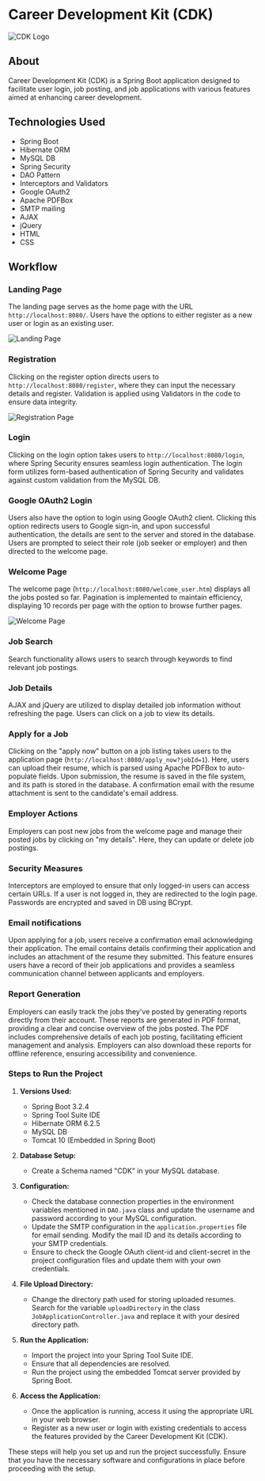 # Career Development Kit (CDK)

![CDK Logo](images/cdk_logo.png)

## About

Career Development Kit (CDK) is a Spring Boot application designed to facilitate user login, job posting, and job applications with various features aimed at enhancing career development.

## Technologies Used

- Spring Boot
- Hibernate ORM
- MySQL DB
- Spring Security
- DAO Pattern
- Interceptors and Validators
- Google OAuth2
- Apache PDFBox
- SMTP mailing
- AJAX
- jQuery
- HTML
- CSS

## Workflow

### Landing Page

The landing page serves as the home page with the URL `http://localhost:8080/`. Users have the options to either register as a new user or login as an existing user.

![Landing Page](images/landing_page.png)

### Registration

Clicking on the register option directs users to `http://localhost:8080/register`, where they can input the necessary details and register. Validation is applied using Validators in the code to ensure data integrity.

![Registration Page](images/registration_page.png)

### Login

Clicking on the login option takes users to `http://localhost:8080/login`, where Spring Security ensures seamless login authentication. The login form utilizes form-based authentication of Spring Security and validates against custom validation from the MySQL DB.

### Google OAuth2 Login

Users also have the option to login using Google OAuth2 client. Clicking this option redirects users to Google sign-in, and upon successful authentication, the details are sent to the server and stored in the database. Users are prompted to select their role (job seeker or employer) and then directed to the welcome page.

### Welcome Page

The welcome page (`http://localhost:8080/welcome_user.htm`) displays all the jobs posted so far. Pagination is implemented to maintain efficiency, displaying 10 records per page with the option to browse further pages.

![Welcome Page](images/welcome_page.png)

### Job Search

Search functionality allows users to search through keywords to find relevant job postings.

### Job Details

AJAX and jQuery are utilized to display detailed job information without refreshing the page. Users can click on a job to view its details.

### Apply for a Job

Clicking on the "apply now" button on a job listing takes users to the application page (`http://localhost:8080/apply_now?jobId=1`). Here, users can upload their resume, which is parsed using Apache PDFBox to auto-populate fields. Upon submission, the resume is saved in the file system, and its path is stored in the database. A confirmation email with the resume attachment is sent to the candidate's email address.

### Employer Actions

Employers can post new jobs from the welcome page and manage their posted jobs by clicking on "my details". Here, they can update or delete job postings.

### Security Measures

Interceptors are employed to ensure that only logged-in users can access certain URLs. If a user is not logged in, they are redirected to the login page.
Passwords are encrypted and saved in DB using BCrypt.

### Email notifications

Upon applying for a job, users receive a confirmation email acknowledging their application. The email contains details confirming their application and includes an attachment of the resume they submitted. This feature ensures users have a record of their job applications and provides a seamless communication channel between applicants and employers.

### Report Generation

Employers can easily track the jobs they've posted by generating reports directly from their account. These reports are generated in PDF format, providing a clear and concise overview of the jobs posted. The PDF includes comprehensive details of each job posting, facilitating efficient management and analysis. Employers can also download these reports for offline reference, ensuring accessibility and convenience.

### Steps to Run the Project

1. **Versions Used:**
   - Spring Boot 3.2.4
   - Spring Tool Suite IDE
   - Hibernate ORM 6.2.5
   - MySQL DB
   - Tomcat 10 (Embedded in Spring Boot)

2. **Database Setup:**
   - Create a Schema named "CDK" in your MySQL database.

3. **Configuration:**
   - Check the database connection properties in the environment variables mentioned in `DAO.java` class and update the username and password according to your MySQL configuration.
   - Update the SMTP configuration in the `application.properties` file for email sending. Modify the mail ID and its details according to your SMTP credentials.
   - Ensure to check the Google OAuth client-id and client-secret in the project configuration files and update them with your own credentials.

4. **File Upload Directory:**
   - Change the directory path used for storing uploaded resumes. Search for the variable `uploadDirectory` in the class `JobApplicationController.java` and replace it with your desired directory path.

5. **Run the Application:**
   - Import the project into your Spring Tool Suite IDE.
   - Ensure that all dependencies are resolved.
   - Run the project using the embedded Tomcat server provided by Spring Boot.

6. **Access the Application:**
   - Once the application is running, access it using the appropriate URL in your web browser.
   - Register as a new user or login with existing credentials to access the features provided by the Career Development Kit (CDK).

These steps will help you set up and run the project successfully. Ensure that you have the necessary software and configurations in place before proceeding with the setup.




